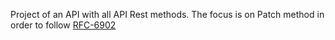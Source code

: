 Project of an API with all API Rest methods. The focus is on Patch method in order to follow [RFC-6902](https://www.rfc-editor.org/rfc/rfc6902)
